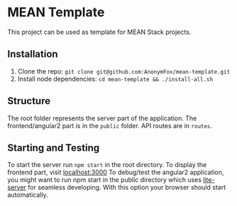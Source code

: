 # MEAN Template
This project can be used as template for MEAN Stack projects.

## Installation
1. Clone the repo: `git clone git@github.com:AnonymFox/mean-template.git`
2. Install node dependencies: `cd mean-template && ./install-all.sh`

## Structure
The root folder represents the server part of the application. 
The frontend/angular2 part is in the `public` folder.
API routes are in `routes`.

## Starting and Testing
To start the server run `npm start` in the root directory. To display the frontend part, visit [localhost:3000](localhost:3000)
To debug/test the angular2 application, you might want to run npm start in the public directory which uses [lite-server](https://github.com/johnpapa/lite-server) for seamless developing. With this option your browser should start automatically.


